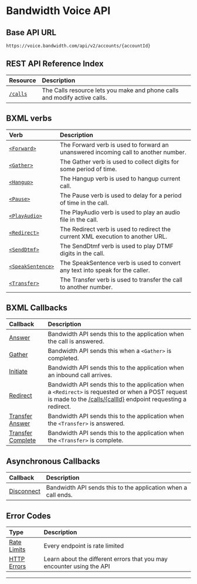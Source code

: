 # Bandwidth Voice API

## Base API URL
`https://voice.bandwidth.com/api/v2/accounts/{accountId}`

## REST API Reference Index

| Resource                           | Description                                                               |
|:-----------------------------------|:--------------------------------------------------------------------------|
| [`/calls`](methods/calls/about.md) | The Calls resource lets you make and phone calls and modify active calls. |


## BXML verbs

| Verb                                             | Description                                                                        |
|:-------------------------------------------------|:-----------------------------------------------------------------------------------|
| [`<Forward>`](bxml/verbs/forward.md)             | The Forward verb is used to forward an unanswered incoming call to another number. |
| [`<Gather>`](bxml/verbs/gather.md)               | The Gather verb is used to collect digits for some period of time.                 |
| [`<Hangup>`](bxml/verbs/hangup.md)               | The Hangup verb is used to hangup current call.                                    |
| [`<Pause>`](bxml/verbs/pause.md)                 | The Pause verb is used to delay for a period of time in the call.                  |
| [`<PlayAudio>`](bxml/verbs/playAudio.md)         | The PlayAudio verb is used to play an audio file in the call.                      |
| [`<Redirect>`](bxml/verbs/redirect.md)           | The Redirect verb is used to redirect the current XML execution to another URL.    |
| [`<SendDtmf>`](bxml/verbs/sendDtmf.md)           | The SendDtmf verb is used to play DTMF digits in the call.                         |
| [`<SpeakSentence>`](bxml/verbs/speakSentence.md) | The SpeakSentence verb is used to convert any text into speak for the caller.      |
| [`<Transfer>`](bxml/verbs/transfer.md)           | The Transfer verb is used to transfer the call to another number.                  |

## BXML Callbacks

| Callback                                                | Description                                                                    |
|:--------------------------------------------------------|:-------------------------------------------------------------------------------|
| [Answer](bxml/callBacks/answer.md)                      | Bandwidth API sends this to the application when the call is answered.         |
| [Gather](bxml/callBacks/gather.md)                      | Bandwidth API sends this when a `<Gather>` is completed.                       |
| [Initiate](bxml/callBacks/initiate.md)                  | Bandwidth API sends this to the application when an inbound call arrives.      |
| [Redirect](bxml/callBacks/redirect.md)                  | Bandwidth API sends this to the application when a `<Redirect>` is requested or when a POST request is made to the [/calls/{callId}](methods/calls/postCallsCallId.md) endpoint requesting a redirect. |
| [Transfer Answer](bxml/callBacks/transferAnswer.md)     | Bandwidth API sends this to the application when the `<Transfer>` is answered. |
| [Transfer Complete](bxml/callBacks/transferComplete.md) | Bandwidth API sends this to the application when the `<Transfer>` is complete. |

## Asynchronous Callbacks
| Callback                                   | Description                                                   |
|:-------------------------------------------|:--------------------------------------------------------------|
| [Disconnect](bxml/callBacks/disconnect.md) | Bandwidth API sends this to the application when a call ends. |

## Error Codes
| Type                         | Description                                                           |
|:-----------------------------|:----------------------------------------------------------------------|
| [Rate Limits](rateLimits.md) | Every endpoint is rate limited                                        |
| [HTTP Errors](errors.md)     | Learn about the different errors that you may encounter using the API |

---
